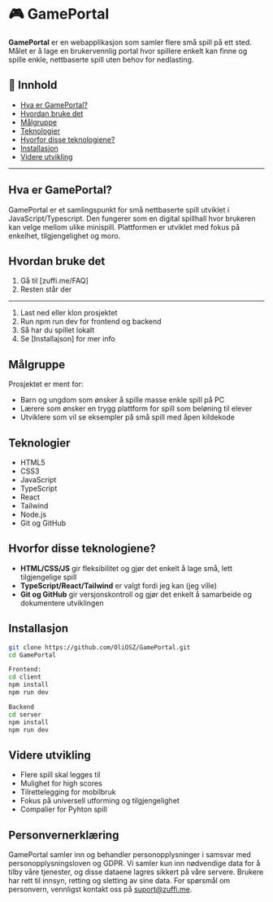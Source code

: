 # 🎮 GamePortal

**GamePortal** er en webapplikasjon som samler flere små spill på ett sted. Målet er å lage en brukervennlig portal hvor spillere enkelt kan finne og spille enkle, nettbaserte spill uten behov for nedlasting.


## 📌 Innhold

- [Hva er GamePortal?](#hva-er-gameportal)
- [Hvordan bruke det](#hvordan-bruke-det)
- [Målgruppe](#målgruppe)
- [Teknologier](#teknologier)
- [Hvorfor disse teknologiene?](#hvorfor-disse-teknologiene)
- [Installasjon](#installasjon)
- [Videre utvikling](#videre-utvikling)

---

## Hva er GamePortal?

GamePortal er et samlingspunkt for små nettbaserte spill utviklet i JavaScript/Typescript. Den fungerer som en digital spillhall hvor brukeren kan velge mellom ulike minispill. Plattformen er utviklet med fokus på enkelhet, tilgjengelighet og moro.

## Hvordan bruke det

1. Gå til [zuffi.me/FAQ]
2. Resten står der
 ---
1. Last ned eller klon prosjektet
2. Run npm run dev for frontend og backend
3. Så har du spillet lokalt
4. Se [Installajson] for mer info

## Målgruppe

Prosjektet er ment for:

- Barn og ungdom som ønsker å spille masse enkle spill på PC
- Lærere som ønsker en trygg plattform for spill som beløning til elever 
- Utviklere som vil se eksempler på små spill med åpen kildekode

## Teknologier

- HTML5  
- CSS3  
- JavaScript
- TypeScript
- React
- Tailwind
- Node.js  
- Git og GitHub

## Hvorfor disse teknologiene?

- **HTML/CSS/JS** gir fleksibilitet og gjør det enkelt å lage små, lett tilgjengelige spill
- **TypeScript/React/Tailwind** er valgt fordi jeg kan (jeg ville)
- **Git og GitHub** gir versjonskontroll og gjør det enkelt å samarbeide og dokumentere utviklingen

## Installasjon

```bash
git clone https://github.com/OliOSZ/GamePortal.git
cd GamePortal

Frontend:
cd client
npm install
npm run dev 

Backend
cd server
npm install
npm run dev
```

<!-- npm install express
npm install -g nodemon
npm install express cors pg dotenv
npm install express pg bcryptjs jsonwebtoken dotenv-->


## Videre utvikling
- Flere spill skal legges til
- Mulighet for high scores
- Tilrettelegging for mobilbruk
- Fokus på universell utforming og tilgjengelighet
- Compalier for Pyhton spill

## Personvernerklæring

GamePortal samler inn og behandler personopplysninger i samsvar med personopplysningsloven og GDPR. Vi samler kun inn nødvendige data for å tilby våre tjenester, og disse dataene lagres sikkert på våre servere. Brukere har rett til innsyn, retting og sletting av sine data. For spørsmål om personvern, vennligst kontakt oss på suport@zuffi.me.


